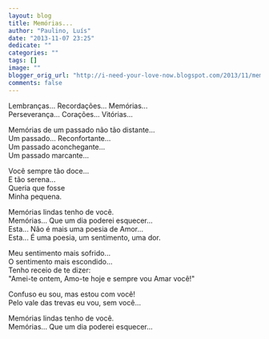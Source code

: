 ```yaml
---
layout: blog
title: Memórias...
author: "Paulino, Luís"
date: "2013-11-07 23:25"
dedicate: ""
categories: ""
tags: []
image: ""
blogger_orig_url: "http://i-need-your-love-now.blogspot.com/2013/11/memorias.html"
comments: false
---
```


Lembranças... Recordações... Memórias...\
Perseverança... Corações... Vitórias...

Memórias de um passado não tão distante...\
Um passado... Reconfortante...\
Um passado aconchegante...\
Um passado marcante...

Você sempre tão doce...\
E tão serena...\
Queria que fosse\
Minha pequena.

Memórias lindas tenho de você.\
Memórias... Que um dia poderei esquecer...\
Esta... Não é mais uma poesia de Amor...\
Esta... É uma poesia, um sentimento, uma dor.

Meu sentimento mais sofrido...\
O sentimento mais escondido...\
Tenho receio de te dizer:\
"Amei-te ontem, Amo-te hoje e sempre vou Amar você!"

Confuso eu sou, mas estou com você!\
Pelo vale das trevas eu vou, sem você...

Memórias lindas tenho de você.\
Memórias... Que um dia poderei esquecer...
